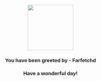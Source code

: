 <p align="center">
    <img src="https://raw.githubusercontent.com/PokeAPI/sprites/master/sprites/pokemon/83.png" width="150" height="150">
</p>
<h3 align="center">You have been greeted by - <b>Farfetchd</b></h3>
<h3 align="center">Have a wonderful day!</h3>
